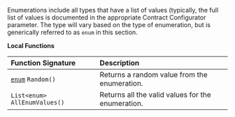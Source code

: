 Enumerations include all types that have a list of values (typically, the full list of values is documented in the appropriate Contract Configurator parameter.  The type will vary based on the type of enumeration, but is generically referred to as `enum` in this section.

**Local Functions**

| Function Signature | Description |
| :--- | :--- |
| [`enum`](Enumeration-Type) `Random()` | Returns a random value from the enumeration. |
| `List<enum> AllEnumValues()` | Returns all the valid values for the enumeration. |
